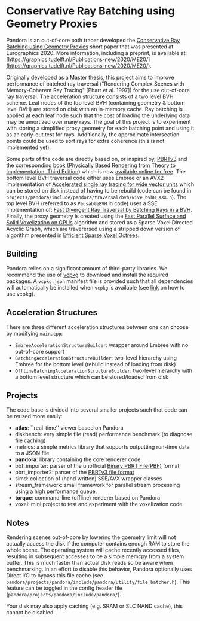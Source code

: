 # Conservative Ray Batching using Geometry Proxies
Pandora is an out-of-core path tracer developed the [Conservative Ray Batching using Geometry Proxies](https://diglib.eg.org/handle/10.2312/egs20201006) short paper that was presented at Eurographics 2020.
More information, including a preprint, is available at: [https://graphics.tudelft.nl/Publications-new/2020/ME20/](https://graphics.tudelft.nl/Publications-new/2020/ME20/).

Originally developed as a Master thesis, this project aims to improve performance of batched ray traversal ("Rendering Complex Scenes with Memory-Coherent Ray Tracing" [Pharr et al. 1997]) for the use out-of-core ray traversal.
The acceleration structure consists of a two level BVH scheme.
Leaf nodes of the top level BVH (containing geometry & bottom level BVH) are stored on disk with an in-memory cache.
Ray batching is applied at each leaf node such that the cost of loading the underlying data may be amortized over many rays.
The goal of this project is to experiment with storing a simplified proxy geometry for each batching point and using it as an early-out test for rays.
Additionally, the approximate intersection points could be used to sort rays for extra coherence (this is not implemented yet).

Some parts of the code are directly based on, or inspired by, [PBRTv3](https://github.com/mmp/pbrt-v3) and the corresponding book ([Physically Based Rendering from Theory to Implementation, Third Edition](http://www.pbrt.org/)) which is now [available online for free](https://www.pbr-book.org/).
The bottom level BVH traversal code either uses Embree or an AVX2 implementation of [Accelerated single ray tracing for wide vector units](https://dl.acm.org/citation.cfm?id=3105785) which can be stored on disk instead of having to be rebuild (code can be found in `projects/pandora/include/pandora/traversal/bvh/wive_bvh8_XXX.h`).
The top level BVH (referred to as `PausableBVH` in code) uses a SSE implementation of: [Fast Divergent Ray Traversal by Batching Rays in a BVH](https://dspace.library.uu.nl/handle/1874/343844).
Finally, the proxy geometry is created using the [Fast Parallel Surface and Solid Voxelization on GPUs](http://research.michael-schwarz.com/publ/files/vox-siga10.pdf) algorithm and stored as a Sparse Voxel Directed Acyclic Graph,
which are traverersed using a stripped down version of algorithm presented in [Efficient Sparse Voxel Octrees](https://research.nvidia.com/publication/efficient-sparse-voxel-octrees).


## Building
Pandora relies on a significant amount of third-party libraries.
We recommend the use of [vcpkg](https://github.com/microsoft/vcpkg) to download and install the required packages.
A `vcpkg.json` manifest file is provided such that all dependencies will automatically be installed when `vcpkg` is available (see [link](https://github.com/microsoft/vcpkg) on how to use vcpkg).


## Acceleration Structures
There are three different acceleration structures between one can choose by modifying `main.cpp`:

- `EmbreeAccelerationStructureBuilder`:				wrapper around Embree with no out-of-core support
- `BatchingAccelerationStructureBuilder`:			two-level hierarchy using Embree for the bottom level (rebuild instead of loading from disk)
- `OfflineBatchingAccelerationStructureBuilder`:	two-level hierarchy with a bottom level structure which can be stored/loaded from disk


## Projects
The code base is divided into several smaller projects such that code can be reused more easily:

- **atlas**:			``real-time'' viewer based on Pandora
- diskbench:		very simple file (read) performance benchmark (to diagnose file caching)
- metrics:			a simple metrics library that supports outputting run-time data to a JSON file
- **pandora**:		library containing the core renderer code
- pbf_importer:		parser of the unofficial [Binary PBRT File(PBF)](https://github.com/ingowald/pbrt-parser) format
- pbrt_importer2:	parser of the [PBRTv3 file format](https://www.pbrt.org/fileformat-v3)
- simd:				collection of (hand written) SSE/AVX wrapper classes
- stream_framework:	small framework for parallel stream processing using a high performance queue.
- **torque**:		command-line (offline) renderer based on Pandora
- voxel:			mini project to test and experiment with the voxelization code


## Notes
Rendering scenes out-of-core by lowering the goemetry limit will not actually access the disk if the computer contains enough RAM to store the whole scene.
The operating system will cache recently accessed files, resulting in subsequent accesses to be a simple memcpy from a system buffer.
This is much faster than actual disk reads so be aware when benchmarking.
In an effort to disable this behavior, Pandora optionally uses Direct I/O to bypass this file cache (see ```pandora/projects/pandora/include/pandora/utility/file_batcher.h```).
This feature can be toggled in the config header file (```pandora/projects/pandora/include/pandora/```).

Your disk may also apply caching (e.g. SRAM or SLC NAND cache), this cannot be disabled.
